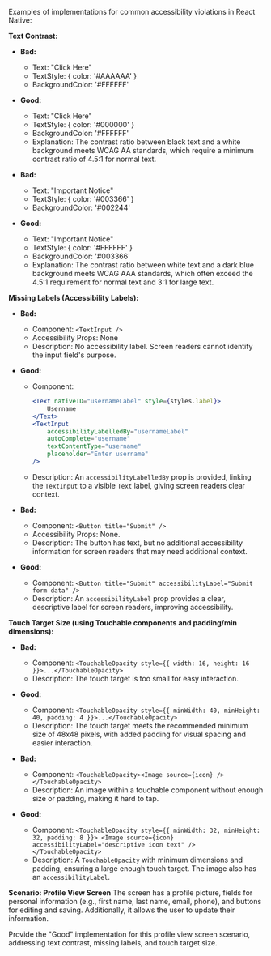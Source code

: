 Examples of implementations for common accessibility violations in React Native:

**Text Contrast:**

- **Bad:**
  - Text: "Click Here"
  - TextStyle: { color: '#AAAAAA' }
  - BackgroundColor: '#FFFFFF'
- **Good:**

  - Text: "Click Here"
  - TextStyle: { color: '#000000' }
  - BackgroundColor: '#FFFFFF'
  - Explanation: The contrast ratio between black text and a white background meets WCAG AA standards, which require a minimum contrast ratio of 4.5:1 for normal text.

- **Bad:**
  - Text: "Important Notice"
  - TextStyle: { color: '#003366' }
  - BackgroundColor: '#002244'
- **Good:**
  - Text: "Important Notice"
  - TextStyle: { color: '#FFFFFF' }
  - BackgroundColor: '#003366'
  - Explanation: The contrast ratio between white text and a dark blue background meets WCAG AAA standards, which often exceed the 4.5:1 requirement for normal text and 3:1 for large text.

**Missing Labels (Accessibility Labels):**

- **Bad:**
  - Component: `<TextInput />`
  - Accessibility Props: None
  - Description: No accessibility label. Screen readers cannot identify the input field's purpose.
- **Good:**

  - Component:
    ```jsx
    <Text nativeID="usernameLabel" style={styles.label}>
        Username
    </Text>
    <TextInput
        accessibilityLabelledBy="usernameLabel"
        autoComplete="username"
        textContentType="username"
        placeholder="Enter username"
    />
    ```
  - Description: An `accessibilityLabelledBy` prop is provided, linking the `TextInput` to a visible `Text` label, giving screen readers clear context.

- **Bad:**
  - Component: `<Button title="Submit" />`
  - Accessibility Props: None.
  - Description: The button has text, but no additional accessibility information for screen readers that may need additional context.
- **Good:**
  - Component: `<Button title="Submit" accessibilityLabel="Submit form data" />`
  - Description: An `accessibilityLabel` prop provides a clear, descriptive label for screen readers, improving accessibility.

**Touch Target Size (using Touchable components and padding/min dimensions):**

- **Bad:**
  - Component: `<TouchableOpacity style={{ width: 16, height: 16 }}>...</TouchableOpacity>`
  - Description: The touch target is too small for easy interaction.
- **Good:**

  - Component: `<TouchableOpacity style={{ minWidth: 40, minHeight: 40, padding: 4 }}>...</TouchableOpacity>`
  - Description: The touch target meets the recommended minimum size of 48x48 pixels, with added padding for visual spacing and easier interaction.

- **Bad:**
  - Component: `<TouchableOpacity><Image source={icon} /></TouchableOpacity>`
  - Description: An image within a touchable component without enough size or padding, making it hard to tap.
- **Good:**
  - Component: `<TouchableOpacity style={{ minWidth: 32, minHeight: 32, padding: 8 }}> <Image source={icon} accessibilityLabel="descriptive icon text" /> </TouchableOpacity>`
  - Description: A `TouchableOpacity` with minimum dimensions and padding, ensuring a large enough touch target. The image also has an `accessibilityLabel`.

**Scenario: Profile View Screen**
The screen has a profile picture, fields for personal information (e.g., first name, last name, email, phone), and buttons for editing and saving. Additionally, it allows the user to update their information.

Provide the "Good" implementation for this profile view screen scenario, addressing text contrast, missing labels, and touch target size.
